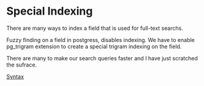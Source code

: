 # Special Indexing
There are many ways to index a field that is used for full-text searchs.

Fuzzy finding on a field in postgress, disables indexing.
We have to enable pg_trigram extension to create a special trigram indexing on the field.

There are many to make our search queries faster and I have just scratched the sufrace.

[Syntax](https://scoutapm.com/blog/how-to-make-text-searches-in-postgresql-faster-with-trigram-similarity)
